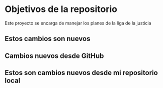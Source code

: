 # Objetivos de la repositorio

Este proyecto se encarga de manejar los planes de la liga de la justicia


## Estos cambios son nuevos

## Cambios nuevos desde GitHub
## Estos son cambios nuevos desde mi repositorio local

